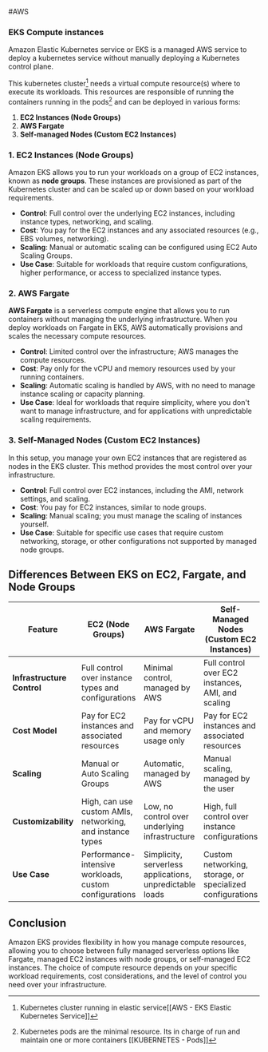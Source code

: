 #AWS 

### EKS Compute instances

Amazon Elastic Kubernetes service or EKS is a managed AWS service to deploy a kubernetes service without manually deploying a Kubernetes control plane. 

This kubernetes cluster[^1] needs a virtual compute resource(s) where to execute its workloads. This resources are responsible of running the containers running in the pods[^2] and can be deployed in various forms: 

1. **EC2 Instances (Node Groups)**
2. **AWS Fargate**
3. **Self-managed Nodes (Custom EC2 Instances)**

### 1. EC2 Instances (Node Groups)

Amazon EKS allows you to run your workloads on a group of EC2 instances, known as **node groups**. These instances are provisioned as part of the Kubernetes cluster and can be scaled up or down based on your workload requirements.

- **Control**: Full control over the underlying EC2 instances, including instance types, networking, and scaling.
- **Cost**: You pay for the EC2 instances and any associated resources (e.g., EBS volumes, networking).
- **Scaling**: Manual or automatic scaling can be configured using EC2 Auto Scaling Groups.
- **Use Case**: Suitable for workloads that require custom configurations, higher performance, or access to specialized instance types.

### 2. AWS Fargate

**AWS Fargate** is a serverless compute engine that allows you to run containers without managing the underlying infrastructure. When you deploy workloads on Fargate in EKS, AWS automatically provisions and scales the necessary compute resources.

- **Control**: Limited control over the infrastructure; AWS manages the compute resources.
- **Cost**: Pay only for the vCPU and memory resources used by your running containers.
- **Scaling**: Automatic scaling is handled by AWS, with no need to manage instance scaling or capacity planning.
- **Use Case**: Ideal for workloads that require simplicity, where you don't want to manage infrastructure, and for applications with unpredictable scaling requirements.

### 3. Self-Managed Nodes (Custom EC2 Instances)

In this setup, you manage your own EC2 instances that are registered as nodes in the EKS cluster. This method provides the most control over your infrastructure.

- **Control**: Full control over EC2 instances, including the AMI, network settings, and scaling.
- **Cost**: You pay for EC2 instances, similar to node groups.
- **Scaling**: Manual scaling; you must manage the scaling of instances yourself.
- **Use Case**: Suitable for specific use cases that require custom networking, storage, or other configurations not supported by managed node groups.

## Differences Between EKS on EC2, Fargate, and Node Groups

| Feature                     | **EC2 (Node Groups)**                                      | **AWS Fargate**                                         | **Self-Managed Nodes (Custom EC2 Instances)**               |
|------------------------------|-----------------------------------------------------------|---------------------------------------------------------|----------------------------------------------------------------|
| **Infrastructure Control**   | Full control over instance types and configurations       | Minimal control, managed by AWS                         | Full control over EC2 instances, AMI, and scaling              |
| **Cost Model**               | Pay for EC2 instances and associated resources            | Pay for vCPU and memory usage only                      | Pay for EC2 instances and associated resources                  |
| **Scaling**                  | Manual or Auto Scaling Groups                             | Automatic, managed by AWS                               | Manual scaling, managed by the user                             |
| **Customizability**          | High, can use custom AMIs, networking, and instance types | Low, no control over underlying infrastructure          | High, full control over instance configurations                 |
| **Use Case**                 | Performance-intensive workloads, custom configurations    | Simplicity, serverless applications, unpredictable loads | Custom networking, storage, or specialized configurations |

## Conclusion

Amazon EKS provides flexibility in how you manage compute resources, allowing you to choose between fully managed serverless options like Fargate, managed EC2 instances with node groups, or self-managed EC2 instances. The choice of compute resource depends on your specific workload requirements, cost considerations, and the level of control you need over your infrastructure.


[^1]: Kubernetes cluster running in elastic service[[AWS - EKS Elastic Kubernetes Service]]
[^2]: Kubernetes pods are the minimal resource. Its in charge of run and maintain one or more containers [[KUBERNETES - Pods]]